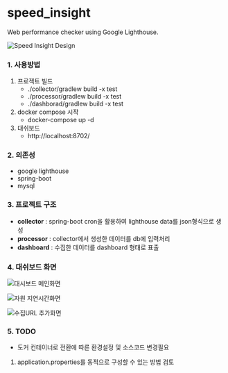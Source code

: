 ﻿# speed_insight
Web performance checker using Google Lighthouse.

![Speed Insight Design](https://www.notion.so/image/https%3A%2F%2Fs3-us-west-2.amazonaws.com%2Fsecure.notion-static.com%2F80ce24bb-6371-48ed-8315-e596fa59d931%2Fspeed_insight_design.png?table=block&id=e6bda937-ebca-4c6c-a4aa-9177b6234359&width=3190&cache=v2)

### 1. 사용방법
 1. 프로젝트 빌드
    - ./collector/gradlew build -x test
    - ./processor/gradlew build -x test
    - ./dashborad/gradlew build -x test
 2. docker compose 시작
    - docker-compose up -d
 3. 대쉬보드
    - http://localhost:8702/

### 2. 의존성
 - google lighthouse
 - spring-boot
 - mysql

### 3. 프로젝트 구조
 - **collector** : spring-boot cron을 활용하여 lighthouse data를 json형식으로 생성
 - **processor** : collector에서 생성한 데이터를 db에 입력처리
 - **dashboard** : 수집한 데이터를 dashboard 형태로 표출

### 4. 대쉬보드 화면
 ![대시보드 메인화면](https://img1.daumcdn.net/thumb/R1280x0/?scode=mtistory2&fname=https%3A%2F%2Fblog.kakaocdn.net%2Fdn%2FcPjyjy%2FbtqIRNjOJ4x%2FKGCCERuznLzOrxhjTzVtN0%2Fimg.png)

 ![자원 지연시간화면](https://img1.daumcdn.net/thumb/R1280x0/?scode=mtistory2&fname=https%3A%2F%2Fblog.kakaocdn.net%2Fdn%2FbzWZER%2FbtqIVGRKVeL%2F1YWOKhlUpYCuRHunlYjDZ0%2Fimg.png)

 ![수집URL 추가화면](https://img1.daumcdn.net/thumb/R1280x0/?scode=mtistory2&fname=https%3A%2F%2Fblog.kakaocdn.net%2Fdn%2FbnEQKR%2FbtqISviTsh2%2F7beN1JFfbdIVpCyHfMk3z1%2Fimg.png)

### 5. TODO
 - 도커 컨테이너로 전환에 따른 환경설정 및 소스코드 변경필요
  1. application.properties를 동적으로 구성할 수 있는 방법 검토
